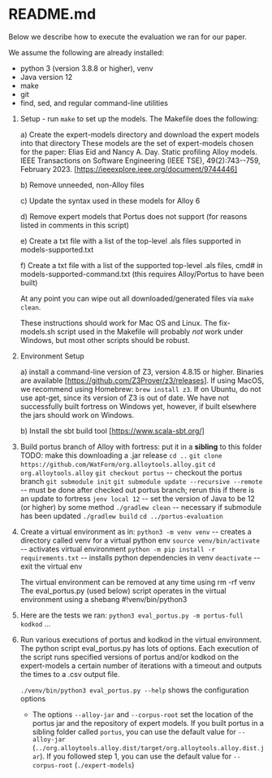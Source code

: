 # README.md

Below we describe how to execute the evaluation we ran for our paper.  

We assume the following are already installed:
- python 3 (version 3.8.8 or higher), venv
- Java version 12
- make
- git
- find, sed, and regular command-line utilities

1.  Setup - run `make` to set up the models.  The Makefile does the following:

    a) Create the expert-models directory and download the expert models into that directory
    These models are the set of expert-models chosen for the paper:
    Elias Eid and Nancy A. Day. Static profiling Alloy models. IEEE Transactions on Software Engineering (IEEE TSE), 49(2):743--759, February 2023. [https://ieeexplore.ieee.org/document/9744446] 

    b) Remove unneeded, non-Alloy files

    c) Update the syntax used in these models for Alloy 6

    d) Remove expert models that Portus does not support (for reasons listed in comments in this script)

    e) Create a txt file with a list of the top-level .als files supported in models-supported.txt

    f) Create a txt file with a list of the supported top-level .als files, cmd# in models-supported-command.txt (this requires Alloy/Portus to have been built)

    At any point you can wipe out all downloaded/generated files via `make clean`.

    These instructions should work for Mac OS and Linux.  The fix-models.sh script used in the Makefile will probably *not* work under Windows, but most other scripts should be robust.

2. Environment Setup

    a) install a command-line version of Z3, version 4.8.15 or higher.
    Binaries are available [https://github.com/Z3Prover/z3/releases].
    If using MacOS, we recommend using Homebrew: `brew install z3`.
    If on Ubuntu, do not use apt-get, since its version of Z3 is out of date.
    We have not successfully built fortress on Windows yet, however, if built elsewhere the jars should work on Windows.

    b) Install the sbt build tool [https://www.scala-sbt.org/]

3. Build portus branch of Alloy with fortress: put it in a **sibling** to this folder
   TODO: make this downloading a .jar release
    `cd ..`
    `git clone https://github.com/WatForm/org.alloytools.alloy.git`
    `cd org.alloytools.alloy`
    `git checkout portus`       -- checkout the portus branch
    `git submodule init`
    `git submodule update --recursive --remote` -- must be done after checked out portus branch; rerun this if there is an update to fortress
    `jenv local 12`             -- set the version of Java to be 12 (or higher) by some method
    `./gradlew clean`      -- necessary if submodule has been updated
    `./gradlew build`
    `cd ../portus-evaluation`


4. Create a virtual environment as in:
    `python3 -m venv venv`       -- creates a directory called venv for a virtual python env 
    `source venv/bin/activate`   -- activates virtual environment
    `python -m pip install -r requirements.txt` -- installs python dependencies in venv
    `deactivate`                    -- exit the virtual env

    The virtual environment can be removed at any time using rm -rf venv 
    The eval_portus.py (used below) script operates in the virtual environment using a shebang #!venv/bin/python3




5. Here are the tests we ran:
    `python3 eval_portus.py -m portus-full kodkod`
    ...

6. Run various executions of portus and kodkod in the virtual environment.  The python script eval_portus.py has lots of options.  Each execution of the script runs specified versions of portus and/or kodkod on the expert-models a certain number of iterations with a timeout and outputs the times to a .csv output file.

    `./venv/bin/python3 eval_portus.py --help` shows the configuration options

    - The options `--alloy-jar` and `--corpus-root` set the location of the portus jar and the repository of expert models.  If you built portus in a sibling folder called `portus`, you can use the default value for `--alloy-jar` (`../org.alloytools.alloy.dist/target/org.alloytools.alloy.dist.jar`).  If you followed step 1, you can use the default value for `--corpus-root` (`./expert-models`)
    
